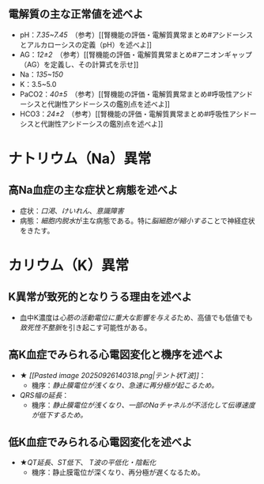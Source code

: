 ## 電解質の主な正常値を述べよ
- pH：*7.35~7.45*　（参考）[[腎機能の評価・電解質異常まとめ#アシドーシスとアルカローシスの定義（pH）を述べよ]]
- AG：*12±2*　（参考）[[腎機能の評価・電解質異常まとめ#アニオンギャップ（AG）を定義し、その計算式を示せ]]
- Na：*135~150*
- K：3.5~5.0
- PaCO2：*40±5*　（参考）[[腎機能の評価・電解質異常まとめ#呼吸性アシドーシスと代謝性アシドーシスの鑑別点を述べよ]]
- HCO3：*24±2*　（参考）[[腎機能の評価・電解質異常まとめ#呼吸性アシドーシスと代謝性アシドーシスの鑑別点を述べよ]]

# ナトリウム（Na）異常
## 高Na血症の主な症状と病態を述べよ
- 症状：*口渇*、*けいれん*、*意識障害*
- 病態：*細胞内脱水*が主な病態である。特に*脳細胞が縮小する*ことで神経症状をきたす。

# カリウム（K）異常
## K異常が致死的となりうる理由を述べよ
- 血中K濃度は*心筋の活動電位に重大な影響を与える*ため、高値でも低値でも*致死性不整脈*を引き起こす可能性がある。

## 高K血症でみられる心電図変化と機序を述べよ
- ★ *[[Pasted image 20250926140318.png|テント状T波]]*：
	- 機序：*静止膜電位が浅くなり、急速に再分極が起こるため。*
- *QRS幅の延長*：
	- 機序：*静止膜電位が浅くなり、一部のNaチャネルが不活化して伝導速度が低下するため。*

## 低K血症でみられる心電図変化を述べよ
- ★*QT延長*、*ST低下*、 *T波の平低化・陰転化*
	- 機序：静止膜電位が深くなり、再分極が遅くなるため。